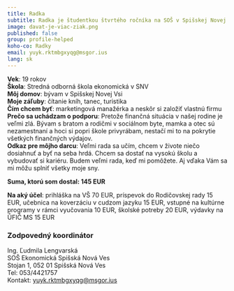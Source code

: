 ```yaml
---
title: Radka
subtitle: Radka je študentkou štvrtého ročníka na SOŠ v Spišskej Novej Vsi
image: davat-je-viac-ziak.png
published: false
group: profile-helped
koho-co: Radky
email: yuyk.rktmbgxyqg@msgor.ius
lang: sk
---
```

**Vek**: 19 rokov  
**Škola**: Stredná odborná škola ekonomická v SNV  
**Môj domov**: bývam v Spišskej Novej Vsi  
**Moje záľuby**: čítanie kníh, tanec, turistika  
**Čím chcem byť**: marketingová manažérka a neskôr si založiť vlastnú firmu  
**Prečo sa uchádzam o podporu**: Pretože finančná situácia v našej rodine je veľmi zlá. Bývam s bratom a rodičmi v sociálnom byte, mamka a otec sú nezamestnaní a hoci si popri škole privyrábam, nestačí mi to na pokrytie všetkých finančných výdajov.  
**Odkaz pre môjho darcu**: Veľmi rada sa učím, chcem v živote niečo dosiahnuť a byť na seba hrdá. Chcem sa dostať na vysokú školu a vybudovať si kariéru. Budem veľmi rada, keď mi pomôžete. Aj vďaka Vám sa mi môžu splniť všetky moje sny.  

**Suma, ktorú som dostal: 145 EUR**  

**Na aký účel**: prihláška na VŠ 70 EUR, príspevok do Rodičovskej rady 15 EUR, učebnica na koverzáciu v cudzom jazyku 15 EUR, vstupné na kultúrne programy v rámci vyučovania 10 EUR, školské potreby 20 EUR, výdavky na ŮFIČ MS 15 EUR  

### Zodpovedný koordinátor

Ing. Ľudmila Lengvarská  
SOŠ Ekonomická Spišská Nová Ves  
Stojan 1, 052 01 Spišská Nová Ves  
Tel: 053/4421757  
Kontakt: <yuyk.rktmbgxyqg@msgor.ius>
